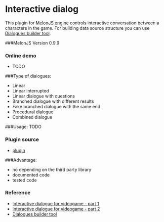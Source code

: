 # Interactive dialog
This plugin for [MelonJS engine](http://melonjs.org/) controls interactive conversation between a characters in the game. For building data source structure you can use [Dialogues builder tool](http://kibo.github.com/dialoguesBuilder/).

###MelonJS Version
0.9.9

### Online demo
- TODO

###Type of dialogues:
- Linear
- Linear interrupted
- Linear dialogue with questions
- Branched dialogue with different results
- Fake branched dialogue with the same end
- Procedural dialogue
- Combined dialogue

###Usage:
TODO

### Plugin source
- [plugin](#)

###Advantage:
- no depending on the third party library
- documented code
- tested code

### Reference
- [Interactive dialogue for videogame - part 1](http://tomasjurman.blogspot.cz/2013/02/interactive-dialogue-for-html5-game.html)
- [Interactive dialogue for videogame - part 2](http://tomasjurman.blogspot.cz/2013/03/interactive-dialogue-for-html5-game.html)
- [Dialogues builder tool](http://kibo.github.com/dialoguesBuilder/)

